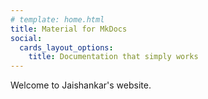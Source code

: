 ```yaml
---
# template: home.html
title: Material for MkDocs
social:
  cards_layout_options:
    title: Documentation that simply works
---
```


Welcome to Jaishankar's website.
